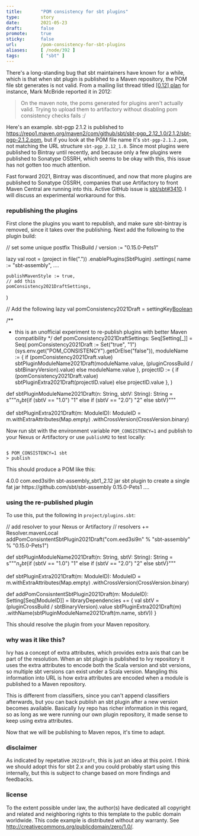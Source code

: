 ```yaml
---
title:       "POM consistency for sbt plugins"
type:        story
date:        2021-05-23
draft:       false
promote:     true
sticky:      false
url:         /pom-consistency-for-sbt-plugins
aliases:     [ /node/392 ]
tags:        [ "sbt" ]
---
```


There's a long-standing bug that sbt maintainers have known for a while, which is that when sbt plugin is published to a Maven repository, the POM file sbt generates is not valid. From a mailing list thread titled [[0.12] plan](https://groups.google.com/g/simple-build-tool/c/qH7xE0jvBMk/m/LMt6wlkTMRoJ) for instance, Mark McBride reported it in 2012:

> On the maven note, the poms generated for plugins aren't actually
> valid. Trying to upload them to artifactory without disabling pom
> consistency checks fails :/

Here's an example. sbt-pgp 2.1.2 is published to <https://repo1.maven.org/maven2/com/github/sbt/sbt-pgp_2.12_1.0/2.1.2/sbt-pgp-2.1.2.pom>, but if you look at the POM file name it's `sbt-pgp-2.1.2.pom`, not matching the URL structure `sbt-pgp_2.12_1.0`. Since most plugins were published to Bintray until recently, and because only a few plugins were published to Sonatype OSSRH, which seems to be okay with this, this issue has not gotten too much attention.

Fast forward 2021, Bintray was discontinued, and now that more plugins are published to Sonatype OSSRH, companies that use Artifactory to front Maven Central are running into this. Active GitHub issue is [sbt/sbt#3410](https://github.com/sbt/sbt/issues/3410). I will discuss an experimental workaround for this.

### republishing the plugins

First clone the plugins you want to republish, and make sure sbt-bintray is removed, since it takes over the publishing. Next add the following to the plugin build:

<scala>
// set some unique postfix
ThisBuild / version := "0.15.0-Pets1"

lazy val root = (project in file("."))
  .enablePlugins(SbtPlugin)
  .settings(
    name := "sbt-assembly",
    ....

    publishMavenStyle := true,
    // add this
    pomConsistency2021DraftSettings,
  )

// Add the following
lazy val pomConsistency2021Draft = settingKey[Boolean]("experimental")

/**
 * this is an unofficial experiment to re-publish plugins with better Maven compatibility
 */
def pomConsistency2021DraftSettings: Seq[Setting[_]] = Seq(
  pomConsistency2021Draft := Set("true", "1")(sys.env.get("POM_CONSISTENCY").getOrElse("false")),
  moduleName := {
    if (pomConsistency2021Draft.value)
      sbtPluginModuleName2021Draft(moduleName.value,
        (pluginCrossBuild / sbtBinaryVersion).value)
    else moduleName.value
  },
  projectID := {
    if (pomConsistency2021Draft.value) sbtPluginExtra2021Draft(projectID.value)
    else projectID.value
  },
)

def sbtPluginModuleName2021Draft(n: String, sbtV: String): String =
  s"""${n}_sbt${if (sbtV == "1.0") "1" else if (sbtV == "2.0") "2" else sbtV}"""

def sbtPluginExtra2021Draft(m: ModuleID): ModuleID =
  m.withExtraAttributes(Map.empty)
   .withCrossVersion(CrossVersion.binary)
</scala>

Now run sbt with the environment variable `POM_CONSISTENCY=1` and publish to your Nexus or Artifactory or use `publishM2` to test locally:

<code>
$ POM_CONSISTENCY=1 sbt
> publish
</code>

This should produce a POM like this:

<xml>
<project xsi:schemaLocation="http://maven.apache.org/POM/4.0.0 http://maven.apache.org/xsd/maven-4.0.0.xsd" xmlns:xsi="http://www.w3.org/2001/XMLSchema-instance" xmlns="http://maven.apache.org/POM/4.0.0">
    <modelVersion>4.0.0</modelVersion>
    <groupId>com.eed3si9n</groupId>
    <artifactId>sbt-assembly_sbt1_2.12</artifactId>
    <packaging>jar</packaging>
    <description>sbt plugin to create a single fat jar</description>
    <url>https://github.com/sbt/sbt-assembly</url>
    <version>0.15.0-Pets1</version>
    ....
</project>
</xml>

### using the re-published plugin

To use this, put the following in `project/plugins.sbt`:

<scala>
// add resolver to your Nexus or Artifactory
// resolvers += Resolver.mavenLocal
addPomConsisntentSbtPlugin2021Draft("com.eed3si9n" % "sbt-assembly" % "0.15.0-Pets1")

def sbtPluginModuleName2021Draft(n: String, sbtV: String): String =
  s"""${n}_sbt${if (sbtV == "1.0") "1" else if (sbtV == "2.0") "2" else sbtV}"""

def sbtPluginExtra2021Draft(m: ModuleID): ModuleID =
  m.withExtraAttributes(Map.empty)
   .withCrossVersion(CrossVersion.binary)

def addPomConsisntentSbtPlugin2021Draft(m: ModuleID): Setting[Seq[ModuleID]] =
  libraryDependencies += {
    val sbtV = (pluginCrossBuild / sbtBinaryVersion).value
    sbtPluginExtra2021Draft(m)
      .withName(sbtPluginModuleName2021Draft(m.name, sbtV))
  }
</scala>

This should resolve the plugin from your Maven repository.

### why was it like this?

Ivy has a concept of extra attributes, which provides extra axis that can be part of the resolution. When an sbt plugin is published to Ivy repository it uses the extra attributes to encode both the Scala version and sbt versions, so multiple sbt versions can exist under a Scala version. Mangling this information into URL is how extra attributes are encoded when a module is published to a Maven repository.

This is different from classifiers, since you can't append classifiers afterwards, but you can back publish an sbt plugin after a new version becomes available. Basically Ivy repo has richer information in this regard, so as long as we were running our own plugin repository, it made sense to keep using extra attributes.

Now that we will be publishing to Maven repos, it's time to adapt.

### disclaimer

As indicated by repetative `2021Draft`, this is just an idea at this point. I think we should adopt this for sbt 2.x and you could probably start using this internally, but this is subject to change based on more findings and feedbacks.

### license

To the extent possible under law, the author(s) have dedicated all copyright and related and neighboring rights to this template to the public domain worldwide. This code example is distributed without any warranty. See http://creativecommons.org/publicdomain/zero/1.0/.
